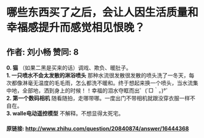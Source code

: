 # 哪些东西买了之后，会让人因生活质量和幸福感提升而感觉相见恨晚？
## 作者: 刘小畅  赞同: 8
**0\. 猫** （如果二黑是买来的话）调戏、欺负、暖肚子。   
**1\. 一只喷水不会太发散的淋浴喷头** 那种水流很发散很发散的喷头洗了一冬天，每次都像淋毫无温度的毛毛雨，怎么都洗不暖和。终于想起来换一个喷头，当水流集中地，全部地，洒到身上的时候！！幸福的泪水夺眶而出゜(´□｀｡)°゜   
**2\. 第一个数码相机** 随看随拍，走哪带哪。一度出门不带相机就跟没穿衣服一样不自在。   
**3\. walle电动遥控模型** 不解释。不想显得太死宅。 

#### 原链接: http://www.zhihu.com/question/20840874/answer/16444368